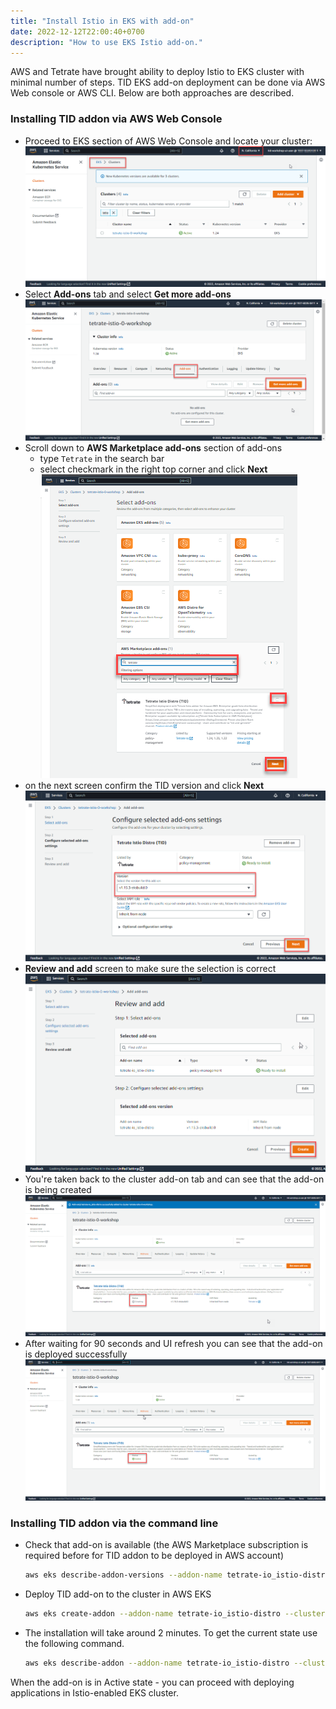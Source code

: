 ```yaml
---
title: "Install Istio in EKS with add-on"
date: 2022-12-12T22:00:40+0700
description: "How to use EKS Istio add-on."
---
```


AWS and Tetrate have brought ability to deploy Istio to EKS cluster with minimal number of steps. TID EKS add-on deployment can be done via AWS Web console or AWS CLI. Below are both approaches are described.

### Installing TID addon via AWS Web Console

- Proceed to EKS section of AWS Web Console and locate your cluster:
![Alt text](./Addon_UI_1.png "EKS screen")
- Select **Add-ons** tab and select **Get more add-ons**
![Alt text](./Addon_UI_2.png "Add-ons tab")
- Scroll down to **AWS Marketplace add-ons** section of add-ons
    - type `Tetrate` in the search bar
    - select checkmark in the right top corner and click **Next**
![Alt text](./Addon_UI_3.png "Selecting TID add-on")
- on the next screen confirm the TID version and click **Next**
![Alt text](./Addon_UI_4.png "Confirming version")
- **Review and add** screen to make sure the selection is correct
![Alt text](./Addon_UI_5.png "Review and Add screen")
- You're taken back to the cluster add-on tab and can see that the add-on is being created
![Alt text](./Addon_UI_6.png "Creating stage")
- After waiting for 90 seconds and UI refresh you can see that the add-on is deployed successfully
![Alt text](./Addon_UI_7.png "Active stage")

### Installing TID addon via the command line

- Check that add-on is available (the AWS Marketplace subscription is required before for TID addon to be deployed in AWS account)

    ```sh
    aws eks describe-addon-versions --addon-name tetrate-io_istio-distro 
    ```

- Deploy TID add-on to the cluster in AWS EKS

    ```sh
    aws eks create-addon --addon-name tetrate-io_istio-distro --cluster-name <CLUSTER_NAME>
    ```

- The installation will take around 2 minutes. To get the current state use the following command. 

    ```sh
    aws eks describe-addon --addon-name tetrate-io_istio-distro --cluster-name <CLUSTER_NAME>
    ```

When the add-on is in Active state - you can proceed with deploying applications in Istio-enabled EKS cluster.
